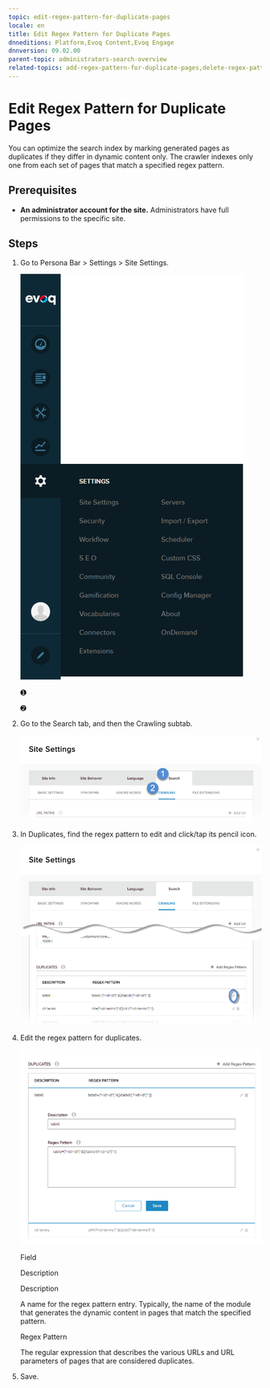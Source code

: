 ```yaml
---
topic: edit-regex-pattern-for-duplicate-pages
locale: en
title: Edit Regex Pattern for Duplicate Pages
dnneditions: Platform,Evoq Content,Evoq Engage
dnnversion: 09.02.00
parent-topic: administrators-search-overview
related-topics: add-regex-pattern-for-duplicate-pages,delete-regex-pattern-for-duplicate-pages
---
```


# Edit Regex Pattern for Duplicate Pages

You can optimize the search index by marking generated pages as duplicates if they differ in dynamic content only. The crawler indexes only one from each set of pages that match a specified regex pattern.

## Prerequisites

*   **An administrator account for the site.** Administrators have full permissions to the specific site.

## Steps

1.  Go to Persona Bar \> Settings \> Site Settings.
    
    ![Persona Bar > Settings > Site Settings](img/scr-pbar-host-Settings-E91.png)
    
    ➊
    
    ➋
    
2.  Go to the Search tab, and then the Crawling subtab.
    
    ![Search > Crawling](img/scr-pbtabs-all-Settings-SiteSettings-Search-Crawling-E90.png)
    
3.  In Duplicates, find the regex pattern to edit and click/tap its pencil icon.
    
      
    
    ![](img/scr-SiteSettings-Search-Crawling-duplicates-edit-E90.png)
    
      
    
4.  Edit the regex pattern for duplicates.
    
      
    
    ![](img/scr-SiteSettings-Search-Crawling-duplicates-edit-regex-pattern-E90.png)
    
      
    
    Field
    
    Description
    
    Description
    
    A name for the regex pattern entry. Typically, the name of the module that generates the dynamic content in pages that match the specified pattern.
    
    Regex Pattern
    
    The regular expression that describes the various URLs and URL parameters of pages that are considered duplicates.
    
5.  Save.